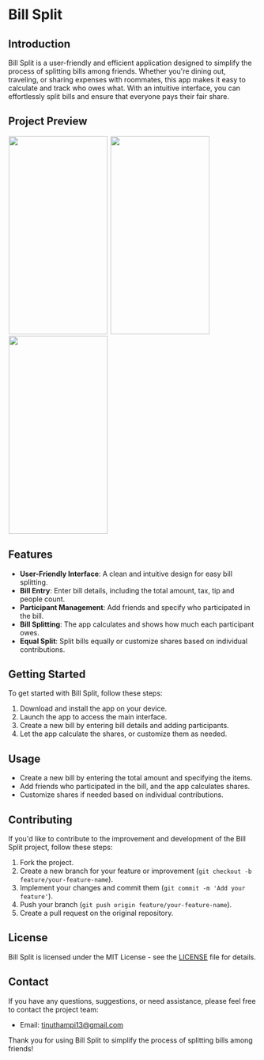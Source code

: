 # Bill Split


## Introduction
Bill Split is a user-friendly and efficient application designed to simplify the process of splitting bills among friends. Whether you're dining out, traveling, or sharing expenses with roommates, this app makes it easy to calculate and track who owes what. With an intuitive interface, you can effortlessly split bills and ensure that everyone pays their fair share.

## Project Preview
<p float="left">
 <img src="https://github.com/Tinu-thampi13/Bill-Split-App/assets/79778565/493dfe73-dd4b-4dfc-bdba-bac44762b27f.jpeg" height= 400 width= 200 hspace="1"/>
 <img src="https://github.com/Tinu-thampi13/Bill-Split-App/assets/79778565/9571cb6c-04b3-4e1f-90d8-37596ceff4fd.jpeg" height= 400 width= 200 hspace="1"/>
  <img src="https://github.com/Tinu-thampi13/Bill-Split-App/assets/79778565/b3b66265-cef9-4436-bcc5-d773d5ab6ab7.jpeg" height= 400 width= 200 hspace="1"/>
</p>



## Features
- **User-Friendly Interface**: A clean and intuitive design for easy bill splitting.
- **Bill Entry**: Enter bill details, including the total amount, tax, tip and people count.
- **Participant Management**: Add friends and specify who participated in the bill.
- **Bill Splitting**: The app calculates and shows how much each participant owes.
- **Equal Split**: Split bills equally or customize shares based on individual contributions.

## Getting Started
To get started with Bill Split, follow these steps:
1. Download and install the app on your device.
2. Launch the app to access the main interface.
3. Create a new bill by entering bill details and adding participants.
4. Let the app calculate the shares, or customize them as needed.


## Usage
- Create a new bill by entering the total amount and specifying the items.
- Add friends who participated in the bill, and the app calculates shares.
- Customize shares if needed based on individual contributions.


## Contributing
If you'd like to contribute to the improvement and development of the Bill Split project, follow these steps:
1. Fork the project.
2. Create a new branch for your feature or improvement (`git checkout -b feature/your-feature-name`).
3. Implement your changes and commit them (`git commit -m 'Add your feature'`).
4. Push your branch (`git push origin feature/your-feature-name`).
5. Create a pull request on the original repository.

## License
Bill Split is licensed under the MIT License - see the [LICENSE](LICENSE) file for details.

## Contact
If you have any questions, suggestions, or need assistance, please feel free to contact the project team:
- Email: tinuthampi13@gmail.com

Thank you for using Bill Split to simplify the process of splitting bills among friends!
